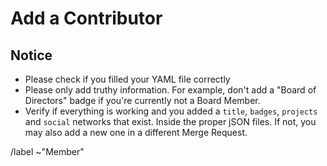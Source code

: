 # Add a Contributor #

## Notice ##

- Please check if you filled your YAML file correctly
- Please only add truthy information. For example, don't add a "Board of Directors" badge if you're currently not a Board Member.
- Verify if everything is working and you added a `title`, `badges`, `projects` and `social` networks that exist. Inside the proper jSON files. If not, you may also add a new one in a different Merge Request.

/label ~"Member"